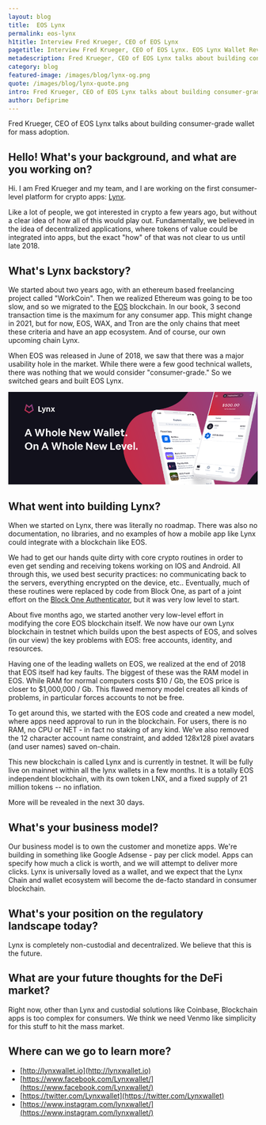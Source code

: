 ```yaml
---
layout: blog
title:  EOS Lynx
permalink: eos-lynx
h1title: Interview Fred Krueger, CEO of EOS Lynx
pagetitle: Interview Fred Krueger, CEO of EOS Lynx. EOS Lynx Wallet Review.  
metadescription: Fred Krueger, CEO of EOS Lynx talks about building consumer-grade wallet for mass adoption.
category: blog
featured-image: /images/blog/lynx-og.png
quote: /images/blog/lynx-quote.png
intro: Fred Krueger, CEO of EOS Lynx talks about building consumer-grade wallet for mass adoption.
author: Defiprime
---
```

Fred Krueger, CEO of EOS Lynx talks about building consumer-grade wallet for mass adoption.

## Hello! What's your background, and what are you working on?

Hi. I am Fred Krueger and my team, and I are working on the first consumer-level platform for crypto apps: [Lynx](https://eoslynx.com/).

Like a lot of people, we got interested in crypto a few years ago, but without a clear idea of how all of this would play out. Fundamentally, we believed in the idea of decentralized applications, where tokens of value could be integrated into apps, but the exact "how" of that was not clear to us until late 2018.

## What's Lynx backstory?

We started about two years ago, with an ethereum based freelancing project called "WorkCoin". Then we realized Ethereum was going to be too slow, and so we migrated to the [EOS](/eos) blockchain. In our book, 3 second transaction time is the maximum for any consumer app. This might change in 2021, but for now, EOS, WAX, and Tron are the only chains that meet these criteria and have an app ecosystem. And of course, our own upcoming chain Lynx.

When EOS was released in June of 2018, we saw that there was a major usability hole in the market. While there were a few good technical wallets, there was nothing that we would consider "consumer-grade." So we switched gears and built EOS Lynx.

![](/images/blog/lynx1.png)

## What went into building Lynx?

When we started on Lynx, there was literally no roadmap. There was also no documentation, no libraries, and no examples of how a mobile app like Lynx could integrate with a blockchain like EOS.

We had to get our hands quite dirty with core crypto routines in order to even get sending and receiving tokens working on IOS and Android. All through this, we used best security practices: no communicating back to the servers, everything encrypted on the device, etc.. Eventually, much of these routines were replaced by code from Block One, as part of a joint effort on the [Block One Authenticator](https://cointelegraph.com/news/blockones-eosio-labs-release-ios-and-chrome-authenticator-apps), but it was very low level to start.

About five months ago, we started another very low-level effort in modifying the core EOS blockchain itself. We now have our own Lynx blockchain in testnet which builds upon the best aspects of EOS, and solves (in our view) the key problems with EOS: free accounts, identity, and resources.

Having one of the leading wallets on EOS, we realized at the end of 2018 that EOS itself had key faults. The biggest of these was the RAM model in EOS. While RAM for normal computers costs $10 / Gb, the EOS price is closer to $1,000,000 / Gb. This flawed memory model creates all kinds of problems, in particular forces accounts to not be free.

To get around this, we started with the EOS code and created a new model, where apps need approval to run in the blockchain. For users, there is no RAM, no CPU or NET - in fact no staking of any kind. We've also removed the 12 character account name constraint, and added 128x128 pixel avatars (and user names) saved on-chain.

This new blockchain is called Lynx and is currently in testnet. It will be fully live on mainnet within all the lynx wallets in a few months. It is a totally EOS independent blockchain, with its own token LNX, and a fixed supply of 21 million tokens -- no inflation.

More will be revealed in the next 30 days.

## What's your business model?

Our business model is to own the customer and monetize apps. We're building in something like Google Adsense - pay per click model. Apps can specify how much a click is worth, and we will attempt to deliver more clicks. Lynx is universally loved as a wallet, and we expect that the Lynx Chain and wallet ecosystem will become the de-facto standard in consumer blockchain.

## What's your position on the regulatory landscape today?

Lynx is completely non-custodial and decentralized. We believe that this is the future.

## What are your future thoughts for the DeFi market?

Right now, other than Lynx and custodial solutions like Coinbase, Blockchain apps is too complex for consumers. We think we need Venmo like simplicity for this stuff to hit the mass market.


## Where can we go to learn more?

- [http://lynxwallet.io](http://lynxwallet.io)
- [https://www.facebook.com/Lynxwallet/](https://www.facebook.com/Lynxwallet/)
- [https://twitter.com/Lynxwallet](https://twitter.com/Lynxwallet)
- [https://www.instagram.com/lynxwallet/](https://www.instagram.com/lynxwallet/)
